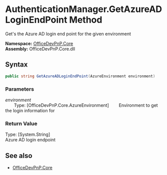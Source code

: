 # AuthenticationManager.GetAzureADLoginEndPoint Method  
Get's the Azure AD login end point for the given environment  

**Namespace:** [OfficeDevPnP.Core](OfficeDevPnP.Core.md)  
**Assembly:** OfficeDevPnP.Core.dll  
## Syntax
```C#
public string GetAzureADLoginEndPoint(AzureEnvironment environment)
```
### Parameters
*environment*  
&emsp;&emsp;Type: [OfficeDevPnP.Core.AzureEnvironment] 
&emsp;&emsp;Environment to get the login information for  
  
### Return Value
Type: [System.String]  
Azure AD login endpoint

## See also
- [OfficeDevPnP.Core](OfficeDevPnP.Core.md)
